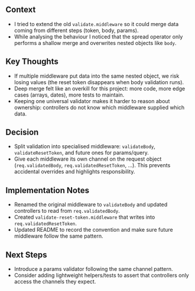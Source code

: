 ## Context
- I tried to extend the old `validate.middleware` so it could merge data coming from different steps (token, body, params).
- While analysing the behaviour I noticed that the spread operator only performs a shallow merge and overwrites nested objects like `body`.

## Key Thoughts
- If multiple middleware put data into the same nested object, we risk losing values (the reset token disappears when body validation runs).
- Deep merge felt like an overkill for this project: more code, more edge cases (arrays, dates), more tests to maintain.
- Keeping one universal validator makes it harder to reason about ownership: controllers do not know which middleware supplied which data.

## Decision
- Split validation into specialised middleware: `validateBody`, `validateResetToken`, and future ones for params/query.
- Give each middleware its own channel on the request object (`req.validatedBody`, `req.validatedResetToken`, ...). This prevents accidental overrides and highlights responsibility.

## Implementation Notes
- Renamed the original middleware to `validateBody` and updated controllers to read from `req.validatedBody`.
- Created `validate-reset-token.middleware` that writes into `req.validatedResetToken`.
- Updated README to record the convention and make sure future middleware follow the same pattern.

## Next Steps
- Introduce a params validator following the same channel pattern.
- Consider adding lightweight helpers/tests to assert that controllers only access the channels they expect.
